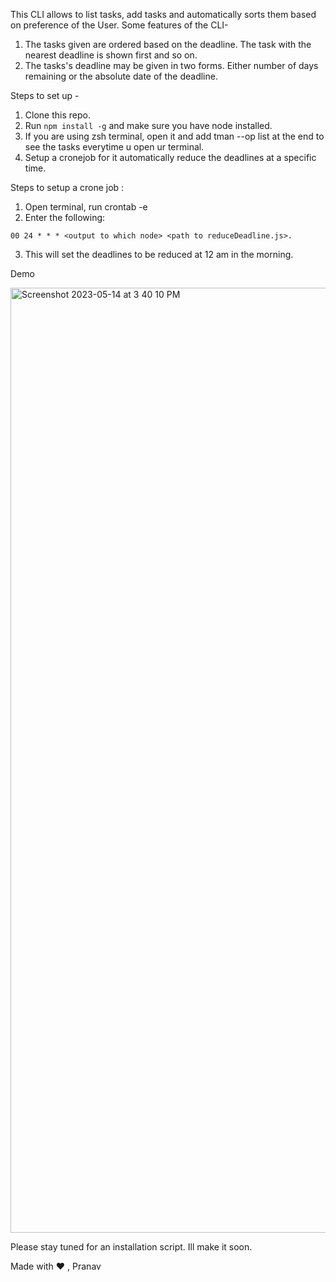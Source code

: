 This CLI allows to list tasks, add tasks and automatically sorts them based on preference of the User.
Some features of the CLI- 
1. The tasks given are ordered based on the deadline. The task with the nearest deadline is shown first and so on.
2. The tasks's deadline may be given in two forms. Either number of days remaining or the absolute date of the deadline.

Steps to set up -
1. Clone this repo.
2. Run ``` npm install -g ``` and make sure you have node installed.
3. If you are using zsh terminal, open it and add tman --op list at the end to see the tasks everytime u open ur terminal.
4. Setup  a cronejob for it automatically reduce the deadlines at a specific time.


Steps to setup a crone job :
1. Open terminal, run crontab -e
2. Enter the following: 
```
00 24 * * * <output to which node> <path to reduceDeadline.js>.
```
3. This will set the deadlines to be reduced at 12 am in the morning.

Demo

<img width="1512" alt="Screenshot 2023-05-14 at 3 40 10 PM" src="https://github.com/pranavkonidena/taskManagerCLI/assets/122373207/b1dcdfa3-0aff-4bf2-ba0c-428f7768e727">

Please stay tuned for an installation script. Ill make it soon.

Made with ❤️ , Pranav


